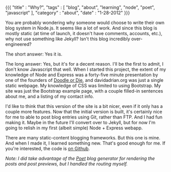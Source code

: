 {{{
  "title" : "Why?",
  "tags"  : [ "blog", "about", "learning", "node", "poet", "javascript" ],
  "category" : "about",
  "date" : "1-28-2012"
}}}

You are probably wondering why someone would choose to write their own blog system in Node.js. It seems like a lot of work. And since this blog is mostly static (at time of launch, it doesn't have comments, accounts, etc.), why not use something like Jekyll? Isn't this blog incredibly over-engineered?

The short answer: Yes it is.

<!-- more -->

The long answer: Yes, but it's for a decent reason. I'll be the first to admit, I don't know Javascript that well. When I started this project, the extent of my knowledge of Node and Express was a forty-five minute presentation by one of the founders of [Doodle or Die](http://www.doodleordie.com), and davidadrian.org was just a single static webpage. My knowledge of CSS was limited to using Bootstrap. My site was just the Bootstrap example page, with a couple filled-in sentences about me, and a listing of my contact info. 

I'd like to think that this version of the site is a bit nicer, even if it only has a couple more features. Now that the initial version is built, it's certainly nice for me to able to post blog entries using Git, rather than FTP. And I had fun making it. Maybe in the future I'll convert over to Jekyll, but for now I'm going to relish in my first (albeit simple) Node + Express webapp.

There are many static-content blogging frameworks. But this one is mine. And when I made it, I learned something new. That's good enough for me. If you're interested, the code is [on Github](http://github.com/dadrian/davidadrian-website).

*Note: I did take advantage of the [Poet](http://jsantell.github.com/poet) blog generator for rendering the posts and post previews, but I handled the routing myself.*
